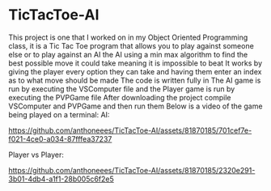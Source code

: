 # TicTacToe-AI
This project is one that I worked on in my Object Oriented Programming class, 
it is a Tic Tac Toe program that allows you to play against someone else or to play against an AI
the AI using a min max algorithm to find the best possible move it could take meaning it is impossible to beat
It works by giving the player every option they can take and having them enter an index as to what move should be made
The code is written fully in
The AI game is run by executing the VSComputer file and the Player game is run by executing the PVPGame file
After downloading the project compile VSComputer and PVPGame and then run them
Below is a video of the game being played on a terminal:
AI:

https://github.com/anthoneees/TicTacToe-AI/assets/81870185/701cef7e-f021-4ce0-a034-87fffea37237

Player vs Player:

https://github.com/anthoneees/TicTacToe-AI/assets/81870185/2320e291-3b01-4db4-a1f1-28b005c6f2e5
